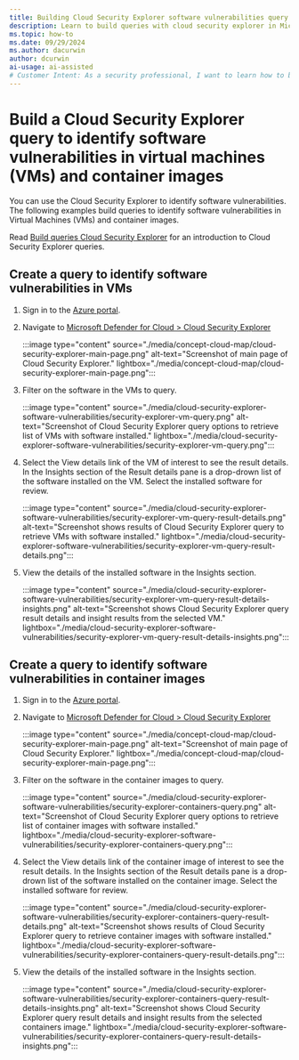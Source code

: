 ```yaml
---
title: Building Cloud Security Explorer software vulnerabilities query
description: Learn to build queries with cloud security explorer in Microsoft Defender for Cloud to proactively identify software vulnerabilities in VMs and container images
ms.topic: how-to
ms.date: 09/29/2024
ms.author: dacurwin
author: dcurwin
ai-usage: ai-assisted
# Customer Intent: As a security professional, I want to learn how to build queries with Cloud Security Explorer in Microsoft Defender for Cloud to show software vulnerabilities in VMs and container iamges.
---
```


# Build a Cloud Security Explorer query to identify software vulnerabilities in virtual machines (VMs) and container images

You can use the Cloud Security Explorer to identify software vulnerabilities. The following examples build queries to identify software vulnerabilities in Virtual Machines (VMs) and container images.

Read [Build queries Cloud Security Explorer](how-to-manage-cloud-security-explorer.md) for an introduction to Cloud Security Explorer queries.

## Create a query to identify software vulnerabilities in VMs

1. Sign in to the [Azure portal](https://portal.azure.com).

1. Navigate to [Microsoft Defender for Cloud > Cloud Security Explorer](https://ms.portal.azure.com/#view/Microsoft_Azure_Security/SecurityMenuBlade/~/SecurityGraph)

    :::image type="content" source="./media/concept-cloud-map/cloud-security-explorer-main-page.png" alt-text="Screenshot of main page of Cloud Security Explorer." lightbox="./media/concept-cloud-map/cloud-security-explorer-main-page.png":::

1. Filter on the software in the VMs to query.

    :::image type="content" source="./media/cloud-security-explorer-software-vulnerabilities/security-explorer-vm-query.png" alt-text="Screenshot of Cloud Security Explorer query options to retrieve list of VMs with software installed." lightbox="./media/cloud-security-explorer-software-vulnerabilities/security-explorer-vm-query.png":::

1. Select the View details link of the VM of interest to see the result details. In the Insights section of the Result details pane is a drop-drown list of the software installed on the VM. Select the installed software for review.

    :::image type="content" source="./media/cloud-security-explorer-software-vulnerabilities/security-explorer-vm-query-result-details.png" alt-text="Screenshot shows results of Cloud Security Explorer query to retrieve VMs with software installed." lightbox="./media/cloud-security-explorer-software-vulnerabilities/security-explorer-vm-query-result-details.png":::

1. View the details of the installed software in the Insights section.

    :::image type="content" source="./media/cloud-security-explorer-software-vulnerabilities/security-explorer-vm-query-result-details-insights.png" alt-text="Screenshot shows Cloud Security Explorer query result details and insight results from the selected VM." lightbox="./media/cloud-security-explorer-software-vulnerabilities/security-explorer-vm-query-result-details-insights.png":::

## Create a query to identify software vulnerabilities in container images

1. Sign in to the [Azure portal](https://portal.azure.com).

1. Navigate to [Microsoft Defender for Cloud > Cloud Security Explorer](https://ms.portal.azure.com/#view/Microsoft_Azure_Security/SecurityMenuBlade/~/SecurityGraph)

    :::image type="content" source="./media/concept-cloud-map/cloud-security-explorer-main-page.png" alt-text="Screenshot of main page of Cloud Security Explorer." lightbox="./media/concept-cloud-map/cloud-security-explorer-main-page.png":::

1. Filter on the software in the container images to query.

    :::image type="content" source="./media/cloud-security-explorer-software-vulnerabilities/security-explorer-containers-query.png" alt-text="Screenshot of Cloud Security Explorer query options to retrieve list of container images with software installed." lightbox="./media/cloud-security-explorer-software-vulnerabilities/security-explorer-containers-query.png":::

1. Select the View details link of the container image of interest to see the result details. In the Insights section of the Result details pane is a drop-drown list of the software installed on the container image. Select the installed software for review.

    :::image type="content" source="./media/cloud-security-explorer-software-vulnerabilities/security-explorer-containers-query-result-details.png" alt-text="Screenshot shows results of Cloud Security Explorer query to retrieve container images with software installed." lightbox="./media/cloud-security-explorer-software-vulnerabilities/security-explorer-containers-query-result-details.png":::

1. View the details of the installed software in the Insights section.

    :::image type="content" source="./media/cloud-security-explorer-software-vulnerabilities/security-explorer-containers-query-result-details-insights.png" alt-text="Screenshot shows Cloud Security Explorer query result details and insight results from the selected containers image." lightbox="./media/cloud-security-explorer-software-vulnerabilities/security-explorer-containers-query-result-details-insights.png":::
